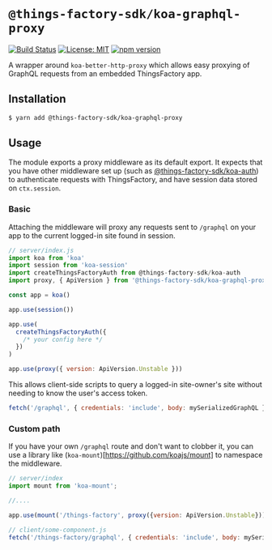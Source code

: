 # `@things-factory-sdk/koa-graphql-proxy`

[![Build Status](https://travis-ci.org/things-factory/sdk.svg?branch=master)](https://travis-ci.org/things-factory/sdk)
[![License: MIT](https://img.shields.io/badge/License-MIT-green.svg)](LICENSE.md) [![npm version](https://badge.fury.io/js/%40things-factory%2Fkoa-graphql-proxy.svg)](https://badge.fury.io/js/%4things-factory%2Fkoa-graphql-proxy)

A wrapper around `koa-better-http-proxy` which allows easy proxying of GraphQL requests from an embedded ThingsFactory app.

## Installation

```bash
$ yarn add @things-factory-sdk/koa-graphql-proxy
```

## Usage

The module exports a proxy middleware as its default export. It expects that you have other middleware set up (such as [@things-factory-sdk/koa-auth](https://github.com/things-factory/sdk/tree/master/packages/koa-auth)) to authenticate requests with ThingsFactory, and have session data stored on `ctx.session`.

### Basic

Attaching the middleware will proxy any requests sent to `/graphql` on your app to the current logged-in site found in session.

```javascript
// server/index.js
import koa from 'koa'
import session from 'koa-session'
import createThingsFactoryAuth from @things-factory-sdk/koa-auth
import proxy, { ApiVersion } from '@things-factory-sdk/koa-graphql-proxy'

const app = koa()

app.use(session())

app.use(
  createThingsFactoryAuth({
    /* your config here */
  })
)

app.use(proxy({ version: ApiVersion.Unstable }))
```

This allows client-side scripts to query a logged-in site-owner's site without needing to know the user's access token.

```javascript
fetch('/graphql', { credentials: 'include', body: mySerializedGraphQL })
```

### Custom path

If you have your own `/graphql` route and don't want to clobber it, you can use a library like (`koa-mount`)[https://github.com/koajs/mount] to namespace the middleware.

```javascript
// server/index
import mount from 'koa-mount';

//....

app.use(mount('/things-factory', proxy({version: ApiVersion.Unstable}));
```

```javascript
// client/some-component.js
fetch('/things-factory/graphql', { credentials: 'include', body: mySerializedGraphQL })
```
